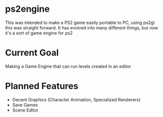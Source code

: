 # ps2engine
This was intended to make a PS2 game easily portable to PC, using ps2gl this was straight forward.
It has evolved into many different things, but now it's a sort of game engine for ps2
# Current Goal
Making a Game Engine that can run levels created in an editor
# Planned Features
- Decent Graphics (Character Animation, Specialized Renderers)
- Save Games
- Scene Editor
